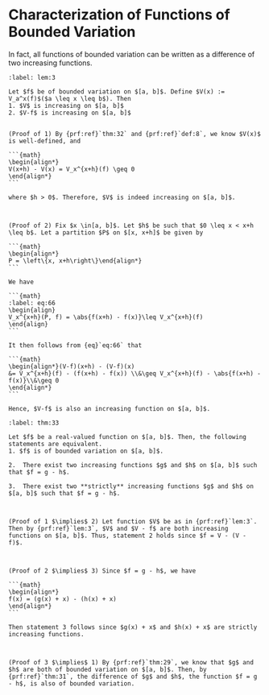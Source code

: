 # Characterization of Functions of Bounded Variation


In fact, all functions of bounded variation can be written as a difference of two increasing functions.


````{prf:lemma}
:label: lem:3

Let $f$ be of bounded variation on $[a, b]$. Define $V(x) := V_a^x(f)$($a \leq x \leq b$). Then 
1. $V$ is increasing on $[a, b]$
2. $V-f$ is increasing on $[a, b]$


````

````{prf:proof}
(Proof of 1) By {prf:ref}`thm:32` and {prf:ref}`def:8`, we know $V(x)$ is well-defined, and 

```{math}
\begin{align*}
V(x+h) - V(x) = V_x^{x+h}(f) \geq 0
\end{align*}
```

where $h > 0$. Therefore, $V$ is indeed increasing on $[a, b]$.



(Proof of 2) Fix $x \in[a, b]$. Let $h$ be such that $0 \leq x < x+h \leq b$. Let a partition $P$ on $[x, x+h]$ be given by 

```{math}
\begin{align*}
P = \left\{x, x+h\right\}\end{align*}
```

We have 

```{math}
:label: eq:66
\begin{align}
V_x^{x+h}(P, f) = \abs{f(x+h) - f(x)}\leq V_x^{x+h}(f)
\end{align}
```

It then follows from {eq}`eq:66` that 

```{math}
\begin{align*}(V-f)(x+h) - (V-f)(x)
&= V_x^{x+h}(f) - (f(x+h) - f(x)) \\&\geq V_x^{x+h}(f) - \abs{f(x+h) - f(x)}\\&\geq 0
\end{align*}
```

Hence, $V-f$ is also an increasing function on $[a, b]$.

````

````{prf:theorem}Characterization of Functions of Bounded Variation
:label: thm:33

Let $f$ be a real-valued function on $[a, b]$. Then, the following statements are equivalent.
1. $f$ is of bounded variation on $[a, b]$.

2.  There exist two increasing functions $g$ and $h$ on $[a, b]$ such that $f = g - h$.

3.  There exist two **strictly** increasing functions $g$ and $h$ on $[a, b]$ such that $f = g - h$.



````

````{prf:proof}
(Proof of 1 $\implies$ 2) Let function $V$ be as in {prf:ref}`lem:3`. Then by {prf:ref}`lem:3`, $V$ and $V - f$ are both increasing functions on $[a, b]$. Thus, statement 2 holds since $f = V - (V - f)$.



(Proof of 2 $\implies$ 3) Since $f = g - h$, we have 

```{math}
\begin{align*}
f(x) = (g(x) + x) - (h(x) + x)
\end{align*}
```

Then statement 3 follows since $g(x) + x$ and $h(x) + x$ are strictly increasing functions.



(Proof of 3 $\implies$ 1) By {prf:ref}`thm:29`, we know that $g$ and $h$ are both of bounded variation on $[a, b]$. Then, by {prf:ref}`thm:31`, the difference of $g$ and $h$, the function $f = g - h$, is also of bounded variation.

````
